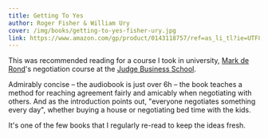 ```yaml
---
title: Getting To Yes
author: Roger Fisher & William Ury
cover: /img/books/getting-to-yes-fisher-ury.jpg
link: https://www.amazon.com/gp/product/0143118757/ref=as_li_tl?ie=UTF8&tag=alexnixon-20&camp=1789&creative=9325&linkCode=as2&creativeASIN=0143118757&linkId=6088cb96c0e1590aed3a6ff40821025b
---
```


This was recommended reading for a course I took in university, [Mark de Rond](https://en.wikipedia.org/wiki/Mark_de_Rond)'s negotiation course at the [Judge Business School](https://en.wikipedia.org/wiki/Cambridge_Judge_Business_School).

Admirably concise – the audiobook is just over 6h – the book teaches a method for reaching agreement fairly and amicably when negotiating with others. And as the introduction points out, "everyone negotiates something every day", whether buying a house or negotiating bed time with the kids. 

It's one of the few books that I regularly re-read to keep the ideas fresh.